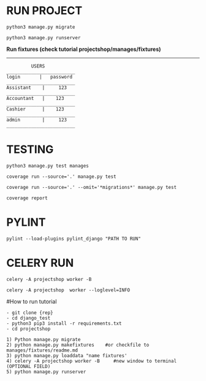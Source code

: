 
# RUN PROJECT
~~~~
python3 manage.py migrate

python3 manage.py runserver
~~~~

**Run fixtures (check tutorial projectshop/manages/fixtures)**
<hr>

~~~~
         USERS
_________________________
login       |   password    
_________________________
Assistant    |     123
_________________________
Accountant   |    123
_________________________
Cashier      |    123
_________________________
admin        |     123
_________________________
~~~~

# TESTING
~~~~
python3 manage.py test manages

coverage run --source='.' manage.py test

coverage run --source='.' --omit='*migrations*' manage.py test 

coverage report 
~~~~

# PYLINT

~~~~
pylint --load-plugins pylint_django "PATH TO RUN"
~~~~


# CELERY RUN
~~~~
celery -A projectshop worker -B

celery -A projectshop  worker --loglevel=INFO
~~~~


#How to run tutorial
~~~~
- git clone {rep}
- cd django_test
- python3 pip3 install -r requirements.txt
- cd projectshop

1) Python manage.py migrate
2) python manage.py makefixtures    #or checkfile to manages/fixtures/readme.md
3) python manage.py loaddata "name fixtures'
4) celery -A projectshop worker -B     #new window to terminal (OPTIONAL FIELD)
5) python manage.py runserver 
~~~~